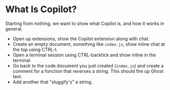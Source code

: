 # What Is Copilot? 

Starting from nothing, we want to show what Copilot is, and how it works in general.

  - Open up extensions, show the Copilot extension along with chat.
  - Create an empty document, something like `index.js`, show inline chat at the top using CTRL-I.
  - Open a terminal session using CTRL-backtick and show inline in the terminal.
  - Go back to the code document you just created (`index.js`) and create a comment for a function that reverses a string. This should fire up Ghost text.
  - Add another that "sluggify's" a string.
  
